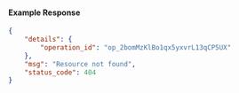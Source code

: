 <!-- Code generated for API Clients. DO NOT EDIT. -->

#### Example Response

```json
{
	"details": {
		"operation_id": "op_2bomMzKlBo1qx5yxvrL13qCP5UX"
	},
	"msg": "Resource not found",
	"status_code": 404
}
```
